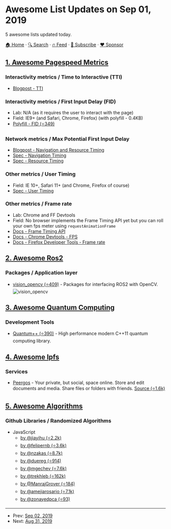 # Awesome List Updates on Sep 01, 2019

5 awesome lists updated today.

[🏠 Home](/README.md) · [🔍 Search](https://www.trackawesomelist.com/search/) · [🔥 Feed](https://www.trackawesomelist.com/rss.xml) · [📮 Subscribe](https://trackawesomelist.us17.list-manage.com/subscribe?u=d2f0117aa829c83a63ec63c2f&id=36a103854c) · [❤️  Sponsor](https://github.com/sponsors/theowenyoung)



## [1. Awesome Pagespeed Metrics](/content/csabapalfi/awesome-pagespeed-metrics/README.md)

### Interactivity metrics / Time to Interactive (TTI)

*   [Blogpost - TTI](https://blog.dareboost.com/en/2019/05/measuring-interactivity-time-to-interactive/)

### Interactivity metrics / First Input Delay (FID)

*   Lab: N/A (as it requires the user to interact with the page)
*   Field: IE9+ (and Safari, Chrome, Firefox) (with polyfill - 0.4KB)
*   [Polyfill - FID (⭐349)](https://github.com/GoogleChromeLabs/first-input-delay)

### Network metrics / Max Potential First Input Delay

*   [Blogpost - Navigation and Resource Timing](https://developers.google.com/web/fundamentals/performance/navigation-and-resource-timing/)
*   [Spec - Navigation Timing](https://www.w3.org/TR/navigation-timing-2/)
*   [Spec - Resource Timing](https://www.w3.org/TR/resource-timing-2/)

### Other metrics / User Timing

*   Field: IE 10+, Safari 11+ (and Chrome, Firefox of course)
*   [Spec - User Timing](https://www.w3.org/TR/user-timing/)

### Other metrics / Frame rate

*   Lab: Chrome and FF Devtools
*   Field: No browser implements the Frame Timing API yet but you can roll your own fps meter using `requestAnimationFrame`
*   [Docs - Frame Timing API](https://developer.mozilla.org/en-US/docs/Web/API/Frame_Timing_API)
*   [Docs - Chrome Devtools - FPS](https://developers.google.com/web/tools/chrome-devtools/evaluate-performance/#analyze_frames_per_second)
*   [Docs - Firefox Developer Tools - Frame rate](https://developer.mozilla.org/en-US/docs/Tools/Performance/Frame_rate)

## [2. Awesome Ros2](/content/fkromer/awesome-ros2/README.md)

### Packages / Application layer

*   [vision\_opencv (⭐409)](https://github.com/ros-perception/vision_opencv/tree/ros2) - Packages for interfacing ROS2 with OpenCV. ![vision\_opencv](https://img.shields.io/github/stars/ros-perception/vision_opencv.svg)

## [3. Awesome Quantum Computing](/content/desireevl/awesome-quantum-computing/README.md)

### Development Tools

*   [Quantum++ (⭐390)](https://github.com/vsoftco/qpp) - High performance modern C++11 quantum computing library.

## [4. Awesome Ipfs](/content/ipfs/awesome-ipfs/README.md)

### Services

*   [Peergos](https://peergos.org) - Your private, but social, space online. Store and edit documents and media. Share files or folders with friends. [Source (⭐1.6k)](https://github.com/Peergos/Peergos)

## [5. Awesome Algorithms](/content/tayllan/awesome-algorithms/README.md)

### Github Libraries / Randomized Algorithms

*   JavaScript
    *   [by @jiayihu (⭐2.2k)](https://github.com/jiayihu/pretty-algorithms)
    *   [by @felipernb (⭐3.6k)](https://github.com/felipernb/algorithms.js)
    *   [by @nzakas (⭐8.7k)](https://github.com/nzakas/computer-science-in-javascript)
    *   [by @duereg (⭐914)](https://github.com/duereg/js-algorithms)
    *   [by @mgechev (⭐7.6k)](https://github.com/mgechev/javascript-algorithms)
    *   [by @trekhleb (⭐162k)](https://github.com/trekhleb/javascript-algorithms)
    *   [by @ManrajGrover (⭐184)](https://github.com/ManrajGrover/algorithms-js)
    *   [by @amejiarosario (⭐7.1k)](https://github.com/amejiarosario/dsa.js)
    *   [by @zonayedpca (⭐93)](https://github.com/zonayedpca/AlgoDS.js)

---

- Prev: [Sep 02, 2019](/content/2019/09/02/README.md)
- Next: [Aug 31, 2019](/content/2019/08/31/README.md)